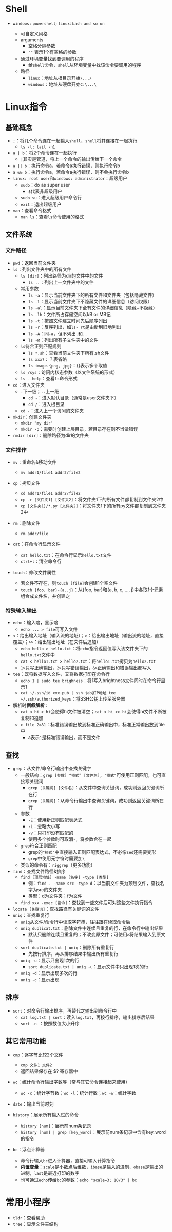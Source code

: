 # Shell

- `windows:` `powershell`; `linux`: `bash and so on` 

  - 可自定义风格
  - arguments
    - 空格分隔参数
    - `""` 表示1个有空格的参数
  - 通过环境变量找到要调用的程序
    - 给`shell`命令，`shell`从环境变量中找该命令要调用的程序
  - 路径
    - `linux`：地址从根目录开始`/.../`
    - `windows`：地址从硬盘开始`C:\...\`

# Linux指令

## 基础概念

- `;`：将几个命令连在一起输入`shell`，`shell`将其连接在一起执行
  - `ls -l; tail -n1`
- `a | b`：将2个命令连在一起执行
  - `|`其实是管道，将上一个命令的输出传给下一个命令
- `a || b`：执行命令a，若命令a执行错误，则执行命令b
- `a && b`：执行命令a，若命令a执行错误，则不会执行命令b
- `linux: root user`和`windows: administrator`：超级用户
  - `sudo`：do as super user
    - `$`代表非超级用户
  - `sudo su`：进入超级用户命令行
  - `exit`：退出超级用户
- `man`：查看命令格式
  - `man ls`：查看`ls`命令使用的格式

## 文件系统

### 文件路径

- `pwd`：返回当前文件夹
- `ls`：列出文件夹中的所有文件
  - `ls [dir]`：列出路径为dir的文件中的文件
    - `ls ..`：列出上一文件夹中的文件
  - 常用参数
    - `ls -a`：显示当前文件夹下的所有文件和文件夹（包括隐藏文件）
    - `ls -l`：显示当前文件夹下不隐藏文件的详细信息（访问权限）
    - `ls -al`：显示当前文件夹下全有文件的详细信息（隐藏+不隐藏）
    - `ls -lh`：文件所占存储空间以kB or MB记
    - `ls -t`：按照文件建立时间先后顺序列出
    - `ls -r`：反序列出，如`ls- rt`是由新到旧地列出
    - `ls -A`：同`-a`，但不列出`.`和`..`
    - `ls -R`：列出所有子文件夹中的文件
  - `ls`符合正则匹配规则
    - `ls *.sh`：查看当前文件夹下所有.sh文件
    - `ls xxx?`：？表省略
    - `ls image.{png, jpg}`：{}表示多个取值
  - `ls /sys`：访问内核态参数（以文件系统的形式）
  - `ls --help`：查看`ls`命令形式
- `cd`：进入文件夹
  - `.`下一级；`..`上一级
    - `cd ~`：进入默认目录（通常是user文件夹下）
    - `cd /`：进入根目录
  - `cd -`：进入上一个访问的文件夹
- `mkdir`：创建文件夹
  - `mkdir "my dir"`
  - `mkdir -p`：需要时创建上层目录，若目录存在则不当做错误
- `rmdir [dir]`：删除路径为dir的文件夹

### 文件操作

- `mv`：重命名&移动文件
  - `mv addr1/file1 addr2/file2`

- `cp`：拷贝文件

  - `cd addr1/file1 addr2/file2`
  - `cp -r [文件夹1] [文件夹2]`：将文件夹1下的所有文件都复制到文件夹2中
  - `cp [文件夹1]/*.py [文件夹2]`：将文件夹1下的所有py文件都复制到文件夹2中
- `rm`：删除文件
  - `rm addr/file`
- `cat`：在命令行显示文件
  - `cat hello.txt`：在命令行显示`hello.txt`文件
  - `ctrl+l`：清空命令行
- `touch`：修改文件属性
  - 若文件不存在，则`touch [file]`会创建1个空文件
  - `touch {foo, bar}-{a..j}`：从{foo, bar}和{a, b, c, ..., j}中各取1个元素组合成文件名，并创建之

### 特殊输入输出

- `echo`：输入啥，显示啥
  - `echo ... > file`可写入文件
- `<`：给出输入地址（输入流的地址）；`>`：给出输出地址（输出流的地址，直接覆盖）；`>>`：给出输出地址（在文件后追加）
  - `echo hello > hello.txt`：将`echo`指令返回值写入该文件夹下的`hello.txt`文件中
  - `cat < hello1.txt > hello2.txt`：将`hello1.txt`拷贝为`hello2.txt`
  - `1>`只写正确输出，`2>`只写错误输出，`&>`正确输出和错误输出都写入
- `tee`：既将数据写入文件，又将数据打印在命令行
  - `echo 1 | sudo tee brighness`：将1写入brightness文件同时在命令行显示1
  - `cat ~/.ssh/id_xxx.pub | ssh jab@IP地址 tee ~/.ssh/authorized_keys`：将SSH公钥上传至服务器
- 解析时**倒叙解析**：
  - `cat < hi > hi`会使得hi文件被清空；`cat < hi >> hi`会使得hi文件不断被复制和追加
  - `> file 2>&1`：标准错误输出放到标准正确输出中，标准正常输出放到file中
    - `&`表示`1`是标准错误输出，而不是文件

## 查找

- `grep`：从文件/命令行输出中查找关键字
  - 一般结构：`grep [参数] “模式” [文件名]`，`"模式"`可使用正则匹配，也可直接写关键词
    - `grep [关键词] [文件名]`：从文件中查询关键词，成功则返回关键词所在行
    - `grep [关键词]`：从命令行输出中查询关键词，成功则返回关键词所在行
  - 参数
    - `-E`：使用新正则匹配表达式
    - `-i`：忽略大小写
    - `-v`：只打印没有匹配的
    - 使用多个参数时可取消`-`，将参数合在一起
  - `grep`符合正则匹配
    - grep的`"模式"`中直接输入正则匹配表达式，不必像`sed`还需要变形
    - `grep`中使用元字符时需要加`\`
  - 类似的命令有：`riggrep`（更多功能）
- `find`：查找文件路径&排序
  - `find [顶层地址] -name [名字] -type [类型]`
    - 例：`find . -name src -type d`：以当前文件夹为顶层文件，查找名字为src的文件夹
    - 类型：d为文件夹；f为文件
  - `find xxx -exec [指令]`：查找到一些文件后可对这些文件执行指令
- `locate [关键词]`：查找路径有关键词的文件
- `uniq`：查找重复行
  - `uniq`从文件/命令行中读取字符串，往往跟在读取命令后
  - `uniq duplicat.txt`：删除文件中连续且重复的行，在命令行中输出结果
    - 默认只删除连续且重复的；不改变原文件；可使用`>`将结果输入到原文件
  - `sort duplicate.txt | uniq`：删除所有重复行
    - 先按行排序，再从排序结果中输出所有重复行
  - `uniq -u`：显示只出现1次的行
    - `sort duplicate.txt | uniq -u`：显示文件中只出现1次的行
  - `uniq -d`：显示出现多次的行
  - `uniq -c`：显示出现

## 排序

- `sort`：对命令行输出排序，再替代之输出到命令行中
  - `cat log.txt | sort`：读入`log.txt`，再按行排序，输出排序后结果
  - `sort -n `：按照数值大小升序

## 其它常用功能

- `cmp`：逐字节比较2个文件
  - `cmp 文件1 文件2`
  - 返回结果保存在 $? 寄存器中

- `wc`：统计命令行输出字数等（常与其它命令连接起来使用）
  - `wc -c`：统计字节数；`wc -l`：统计行数；`wc -w`：统计字数 
- `date`：输出当前时刻
- `history`：展示所有输入过的命令
  - `history [num]`：展示前num条记录
  - `history [num] | grep [key_word]`：展示前num条记录中含有key_word的指令
- `bc`：浮点计算器
  - 命令行输入`bc`进入计算器，直接可输入计算指令
  - **内置变量**：`scale`是小数点后维数，`ibase`是输入的进制，`obase`是输出的进制，`last`是最近打印的数字
  - 也可通过`echo`传给`bc`的参数：`echo "scale=3; 10/3" | bc`

# 常用小程序

- `tldr`：查看帮助
- `tree`：显示文件夹结构





